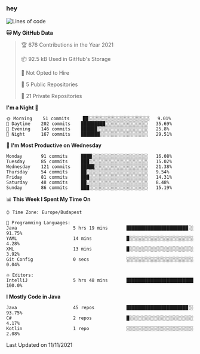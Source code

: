 ### hey

<!--START_SECTION:waka-->
![Lines of code](https://img.shields.io/badge/From%20Hello%20World%20I%27ve%20Written-466474%20lines%20of%20code-blue)

**🐱 My GitHub Data** 

> 🏆 676 Contributions in the Year 2021
 > 
> 📦 92.5 kB Used in GitHub's Storage 
 > 
> 🚫 Not Opted to Hire
 > 
> 📜 5 Public Repositories 
 > 
> 🔑 21 Private Repositories  
 > 
**I'm a Night 🦉** 

```text
🌞 Morning    51 commits     ██░░░░░░░░░░░░░░░░░░░░░░░   9.01% 
🌆 Daytime    202 commits    █████████░░░░░░░░░░░░░░░░   35.69% 
🌃 Evening    146 commits    ██████░░░░░░░░░░░░░░░░░░░   25.8% 
🌙 Night      167 commits    ███████░░░░░░░░░░░░░░░░░░   29.51%

```
📅 **I'm Most Productive on Wednesday** 

```text
Monday       91 commits     ████░░░░░░░░░░░░░░░░░░░░░   16.08% 
Tuesday      85 commits     ███░░░░░░░░░░░░░░░░░░░░░░   15.02% 
Wednesday    121 commits    █████░░░░░░░░░░░░░░░░░░░░   21.38% 
Thursday     54 commits     ██░░░░░░░░░░░░░░░░░░░░░░░   9.54% 
Friday       81 commits     ███░░░░░░░░░░░░░░░░░░░░░░   14.31% 
Saturday     48 commits     ██░░░░░░░░░░░░░░░░░░░░░░░   8.48% 
Sunday       86 commits     ███░░░░░░░░░░░░░░░░░░░░░░   15.19%

```


📊 **This Week I Spent My Time On** 

```text
⌚︎ Time Zone: Europe/Budapest

💬 Programming Languages: 
Java                     5 hrs 19 mins       ███████████████████████░░   91.75% 
YAML                     14 mins             █░░░░░░░░░░░░░░░░░░░░░░░░   4.28% 
XML                      13 mins             █░░░░░░░░░░░░░░░░░░░░░░░░   3.92% 
Git Config               0 secs              ░░░░░░░░░░░░░░░░░░░░░░░░░   0.04%

🔥 Editors: 
IntelliJ                 5 hrs 48 mins       █████████████████████████   100.0%

```

**I Mostly Code in Java** 

```text
Java                     45 repos            ███████████████████████░░   93.75% 
C#                       2 repos             █░░░░░░░░░░░░░░░░░░░░░░░░   4.17% 
Kotlin                   1 repo              ░░░░░░░░░░░░░░░░░░░░░░░░░   2.08%

```



 Last Updated on 11/11/2021
<!--END_SECTION:waka-->
